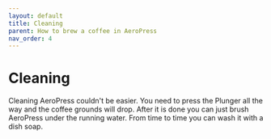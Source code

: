 ```yaml
---
layout: default
title: Cleaning
parent: How to brew a coffee in AeroPress
nav_order: 4
---
```


# Cleaning

Cleaning AeroPress couldn't be easier. You need to press the Plunger all the way and the coffee grounds will drop. After it is done you can just brush AeroPress under the running water. From time to time you can wash it with a dish soap.